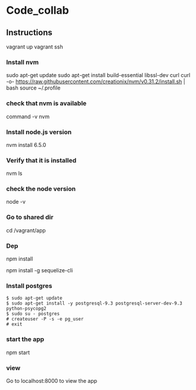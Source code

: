 # Code_collab

## Instructions

vagrant up
vagrant ssh

### Install nvm
sudo apt-get update
sudo apt-get install build-essential libssl-dev curl
curl -o- https://raw.githubusercontent.com/creationix/nvm/v0.31.2/install.sh | bash
source ~/.profile

### check that nvm is available
command -v nvm

### Install node.js version
nvm install 6.5.0

### Verify that it is installed
nvm ls

### check the node version
node -v

### Go to shared dir

cd /vagrant/app

### Dep

npm install

npm install -g sequelize-cli

### Install postgres

```
$ sudo apt-get update
$ sudo apt-get install -y postgresql-9.3 postgresql-server-dev-9.3 python-psycopg2
$ sudo su - postgres
# createuser -P -s -e pg_user
# exit
```

### start the app
npm start

### view
Go to localhost:8000 to view the app
